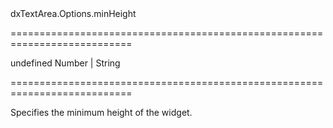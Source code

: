 <!--id-->dxTextArea.Options.minHeight<!--/id-->
===========================================================================
<!--default-->undefined<!--/default-->
<!--type-->Number | String<!--/type-->
===========================================================================

<!--shortDescription-->
Specifies the minimum height of the widget.
<!--/shortDescription-->

<!--fullDescription-->

<!--/fullDescription-->